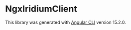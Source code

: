 # NgxIridiumClient

This library was generated with [Angular CLI](https://github.com/angular/angular-cli) version 15.2.0.
